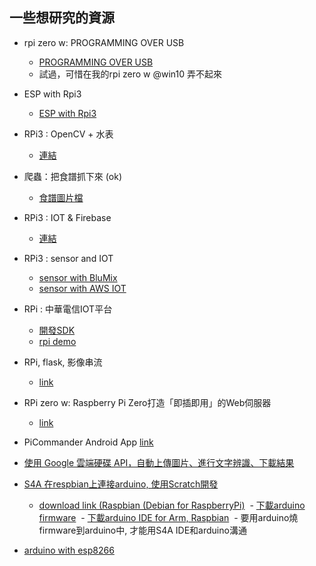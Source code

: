 ## 一些想研究的資源

- rpi zero w: PROGRAMMING OVER USB
  - [PROGRAMMING OVER USB](https://blog.gbaman.info/?p=699)
  - 試過，可惜在我的rpi zero w @win10 弄不起來
  
  
- ESP with Rpi3
  - [ESP with Rpi3](https://github.com/Wei1234c/Broccoli/blob/master/notebooks/demo/Broccoli_readme_tw.md)
  
- RPi3 : OpenCV + 水表
  - [連結](https://www.raspberrypi.com.tw/17506/raspberry-pi-camera-python-opencv-2days-workshop-at-nfu/)
  
- 爬蟲：把食譜抓下來 (ok)  
  - [食譜圖片檔](http://www.wech.com.tw/breads/b01/23.html)
  
- RPi3 : IOT & Firebase
  - [連結](https://www.appcoda.com.tw/swift-raspberry-pi/)

- RPi3 : sensor and IOT
  - [sensor with BluMix](https://oranwind.org/-raspberry-pi-tou-guo-python-chuan-song-wen-shi-du-zi-xun-dao-ibm-bluemix/)
  - [sensor with AWS IOT](https://oranwind.org/-raspberry-pi-tou-guo-python-chuan-song-wen-shi-du-zi-xun-dao-aws-iot/)
  
  
- RPi : 中華電信IOT平台
  - [開發SDK](http://iot.cht.com.tw/iot/developer/download)
  - [rpi demo](http://iot.cht.com.tw/iot/developer/resources/iot/download/DeviceConnMgt/Raspberry_Connect_IoT_Example.pdf)
  
- RPi, flask, 影像串流
  - [link](http://hophd.com/raspberry-pi-python-flask-video-streaming/)
  
- RPi zero w: Raspberry Pi Zero打造「即插即用」的Web伺服器
  - [link](http://www.ifuun.com/a2017119998299/)
  
- PiCommander Android App [link](http://www.codedata.com.tw/java/swz-09/)

- [使用 Google 雲端硬碟 API，自動上傳圖片、進行文字辨識、下載結果](https://blog.gtwang.org/programming/automation-of-google-ocr-using-python-tutorial/)

- [S4A 在respbian上連接arduino, 使用Scratch開發](http://s4a.cat/)
  - [download link (Raspbian (Debian for RaspberryPi)](http://vps34736.ovh.net/S4A/S4A15_RP.deb)
  - [下載arduino firmware](http://vps34736.ovh.net/S4A/S4AFirmware16.ino)
  - [下載arduino IDE for Arm, Raspbian](https://www.arduino.cc/download_handler.php?f=/arduino-1.8.5-linuxarm.tar.xz)
  - 要用arduino燒firmware到arduino中, 才能用S4A IDE和arduino溝通
  
- [arduino with esp8266](http://yhhuang1966.blogspot.tw/2017/09/arduino-ide-esp8266.html)
